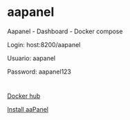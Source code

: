 # aapanel
Aapanel - Dashboard - Docker compose

Login: host:8200/aapanel

Usuario: aapanel

Password: aapanel123

#
[Docker hub](https://hub.docker.com/r/aapanel/aapanel)


[Install aaPanel](https://www.aapanel.com/new/download.html)
